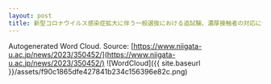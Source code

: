 ```yaml
---
layout: post
title: 新型コロナウイルス感染症拡大に伴う一般選抜における追試験、濃厚接触者の対応について
---
```

Autogenerated Word Cloud.
Source\: [https://www.niigata-u.ac.jp/news/2023/350452/](https://www.niigata-u.ac.jp/news/2023/350452/)
![WordCloud]({{ site.baseurl }}/assets/f90c1865dfe427841b234c156396e82c.png)